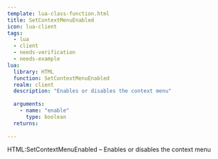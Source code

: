 ```yaml
---
template: lua-class-function.html
title: SetContextMenuEnabled
icon: lua-client
tags:
  - lua
  - client
  - needs-verification
  - needs-example
lua:
  library: HTML
  function: SetContextMenuEnabled
  realm: client
  description: "Enables or disables the context menu"
  
  arguments:
    - name: "enable"
      type: boolean
  returns:
    
---
```


<div class="lua__search__keywords">
HTML:SetContextMenuEnabled &#x2013; Enables or disables the context menu
</div>
